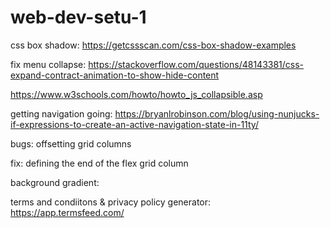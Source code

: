 # web-dev-setu-1

css box shadow:
https://getcssscan.com/css-box-shadow-examples

fix menu collapse: https://stackoverflow.com/questions/48143381/css-expand-contract-animation-to-show-hide-content

https://www.w3schools.com/howto/howto_js_collapsible.asp

getting navigation going:
https://bryanlrobinson.com/blog/using-nunjucks-if-expressions-to-create-an-active-navigation-state-in-11ty/

bugs:
offsetting grid columns

fix: defining the end of the flex grid column

background gradient:


terms and condiitons & privacy policy generator: https://app.termsfeed.com/
